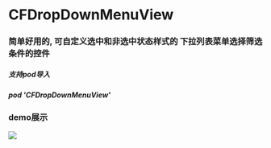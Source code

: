 # CFDropDownMenuView
### 简单好用的, 可自定义选中和非选中状态样式的 下拉列表菜单选择筛选条件的控件

##### 支持pod导入
##### pod 'CFDropDownMenuView'

### demo展示
![](/showdemo.gif) 
